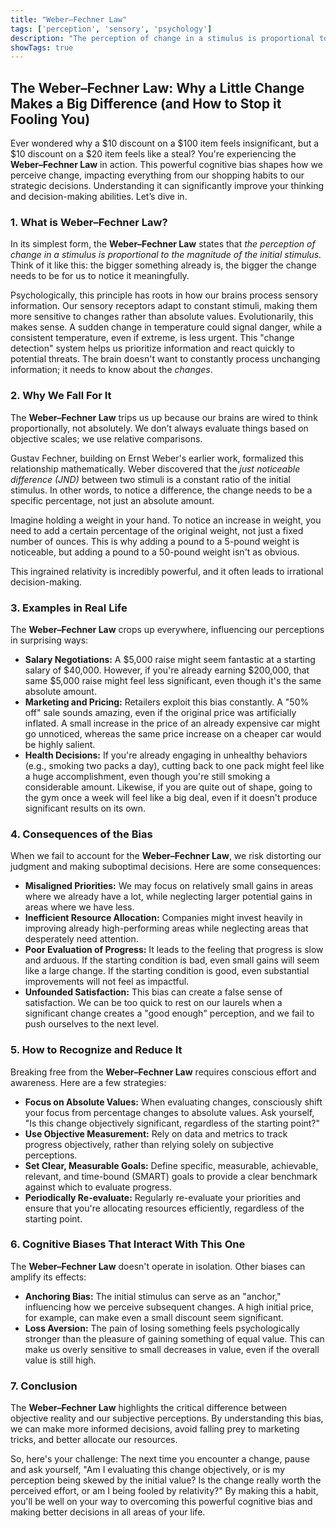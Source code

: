 ```yaml
---
title: "Weber–Fechner Law"
tags: ['perception', 'sensory', 'psychology']
description: "The perception of change in a stimulus is proportional to the magnitude of the initial stimulus."
showTags: true
---
```


## The Weber–Fechner Law: Why a Little Change Makes a Big Difference (and How to Stop it Fooling You)

Ever wondered why a $10 discount on a $100 item feels insignificant, but a $10 discount on a $20 item feels like a steal? You're experiencing the **Weber–Fechner Law** in action. This powerful cognitive bias shapes how we perceive change, impacting everything from our shopping habits to our strategic decisions. Understanding it can significantly improve your thinking and decision-making abilities. Let’s dive in.

### 1. What is Weber–Fechner Law?

In its simplest form, the **Weber–Fechner Law** states that *the perception of change in a stimulus is proportional to the magnitude of the initial stimulus.* Think of it like this: the bigger something already is, the bigger the change needs to be for us to notice it meaningfully.

Psychologically, this principle has roots in how our brains process sensory information. Our sensory receptors adapt to constant stimuli, making them more sensitive to changes rather than absolute values. Evolutionarily, this makes sense. A sudden change in temperature could signal danger, while a consistent temperature, even if extreme, is less urgent. This "change detection" system helps us prioritize information and react quickly to potential threats. The brain doesn't want to constantly process unchanging information; it needs to know about the *changes*.

### 2. Why We Fall For It

The **Weber–Fechner Law** trips us up because our brains are wired to think proportionally, not absolutely. We don’t always evaluate things based on objective scales; we use relative comparisons.

Gustav Fechner, building on Ernst Weber's earlier work, formalized this relationship mathematically. Weber discovered that the *just noticeable difference (JND)* between two stimuli is a constant ratio of the initial stimulus. In other words, to notice a difference, the change needs to be a specific percentage, not just an absolute amount.

Imagine holding a weight in your hand. To notice an increase in weight, you need to add a certain percentage of the original weight, not just a fixed number of ounces. This is why adding a pound to a 5-pound weight is noticeable, but adding a pound to a 50-pound weight isn't as obvious.

This ingrained relativity is incredibly powerful, and it often leads to irrational decision-making.

### 3. Examples in Real Life

The **Weber–Fechner Law** crops up everywhere, influencing our perceptions in surprising ways:

*   **Salary Negotiations:** A $5,000 raise might seem fantastic at a starting salary of $40,000. However, if you're already earning $200,000, that same $5,000 raise might feel less significant, even though it's the same absolute amount.
*   **Marketing and Pricing:** Retailers exploit this bias constantly. A "50% off" sale sounds amazing, even if the original price was artificially inflated. A small increase in the price of an already expensive car might go unnoticed, whereas the same price increase on a cheaper car would be highly salient.
*   **Health Decisions:** If you're already engaging in unhealthy behaviors (e.g., smoking two packs a day), cutting back to one pack might feel like a huge accomplishment, even though you're still smoking a considerable amount. Likewise, if you are quite out of shape, going to the gym once a week will feel like a big deal, even if it doesn't produce significant results on its own.

### 4. Consequences of the Bias

When we fail to account for the **Weber–Fechner Law**, we risk distorting our judgment and making suboptimal decisions. Here are some consequences:

*   **Misaligned Priorities:** We may focus on relatively small gains in areas where we already have a lot, while neglecting larger potential gains in areas where we have less.
*   **Inefficient Resource Allocation:** Companies might invest heavily in improving already high-performing areas while neglecting areas that desperately need attention.
*   **Poor Evaluation of Progress:** It leads to the feeling that progress is slow and arduous. If the starting condition is bad, even small gains will seem like a large change. If the starting condition is good, even substantial improvements will not feel as impactful.
*   **Unfounded Satisfaction:** This bias can create a false sense of satisfaction. We can be too quick to rest on our laurels when a significant change creates a "good enough" perception, and we fail to push ourselves to the next level.

### 5. How to Recognize and Reduce It

Breaking free from the **Weber–Fechner Law** requires conscious effort and awareness. Here are a few strategies:

*   **Focus on Absolute Values:** When evaluating changes, consciously shift your focus from percentage changes to absolute values. Ask yourself, "Is this change objectively significant, regardless of the starting point?"
*   **Use Objective Measurement:** Rely on data and metrics to track progress objectively, rather than relying solely on subjective perceptions.
*   **Set Clear, Measurable Goals:** Define specific, measurable, achievable, relevant, and time-bound (SMART) goals to provide a clear benchmark against which to evaluate progress.
*   **Periodically Re-evaluate:** Regularly re-evaluate your priorities and ensure that you're allocating resources efficiently, regardless of the starting point.

### 6. Cognitive Biases That Interact With This One

The **Weber–Fechner Law** doesn't operate in isolation. Other biases can amplify its effects:

*   **Anchoring Bias:** The initial stimulus can serve as an "anchor," influencing how we perceive subsequent changes. A high initial price, for example, can make even a small discount seem significant.
*   **Loss Aversion:** The pain of losing something feels psychologically stronger than the pleasure of gaining something of equal value. This can make us overly sensitive to small decreases in value, even if the overall value is still high.

### 7. Conclusion

The **Weber–Fechner Law** highlights the critical difference between objective reality and our subjective perceptions. By understanding this bias, we can make more informed decisions, avoid falling prey to marketing tricks, and better allocate our resources.

So, here's your challenge: The next time you encounter a change, pause and ask yourself, "Am I evaluating this change objectively, or is my perception being skewed by the initial value? Is the change really worth the perceived effort, or am I being fooled by relativity?" By making this a habit, you'll be well on your way to overcoming this powerful cognitive bias and making better decisions in all areas of your life.

